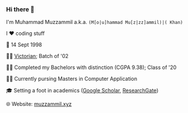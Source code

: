 ### Hi there 👋

I'm Muhammad Muzzammil a.k.a. `(M[o|u]hammad Mu[z|zz]ammil)|( Khan)`

I :heart: coding stuff

🎂 14 Sept 1998

👨‍🎓 [Victorian](http://nationalvictor.com/); Batch of '02

👨‍🎓 Completed my Bachelors with distinction (CGPA 9.38); Class of '20

👨‍🎓 Currently pursing Masters in Computer Application

🎓 Setting a foot in academics ([Google Scholar](https://scholar.google.co.in/citations?user=_i1wkcYkWNUC&hl=en), [ResearchGate](https://www.researchgate.net/profile/Mohammad_Khan338))



🌐 Website: [muzzammil.xyz](https://muzzammil.xyz/?github)
